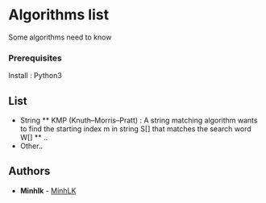 # Algorithms list

Some algorithms need to know


### Prerequisites

Install : Python3


## List 

* String
** KMP (Knuth–Morris–Pratt) : A string matching algorithm wants to find the starting index m in string S[] that matches the search word W[]
** ..
* Other..
## Authors

* **Minhlk** - [MinhLK](https://github.com/minhlk/)
